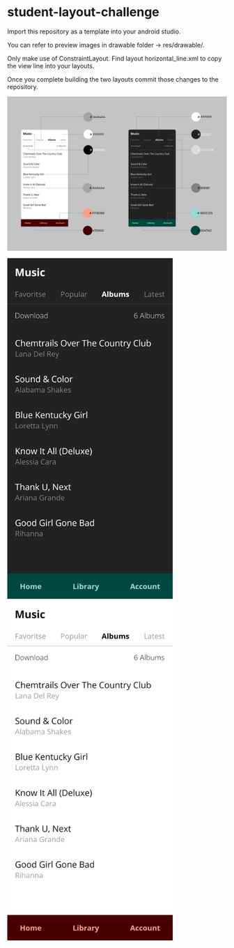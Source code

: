 # student-layout-challenge

Import this repository as a template into your android studio.

You can refer to preview images in drawable folder -> res/drawable/. 

Only make use of ConstraintLayout. Find layout horizontal_line.xml to copy the view line into your layouts.

Once you complete building the two layouts commit those changes to the repository.

![alt text](https://github.com/RajashekarRaju/student-layout-challenge/blob/master/app/src/main/res/drawable/app_rules.png)

<img src="https://github.com/RajashekarRaju/student-layout-challenge/blob/master/app/src/main/res/drawable/music_app_dark.png" width="380"> <img src="https://github.com/RajashekarRaju/student-layout-challenge/blob/master/app/src/main/res/drawable/music_app_light.png" width="380">
